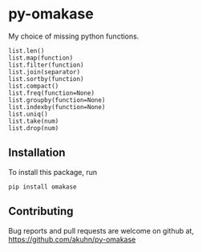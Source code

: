 # py-omakase

My choice of missing python functions.

    list.len()
    list.map(function)
    list.filter(function)
    list.join(separator)
    list.sortby(function)
    list.compact()
    list.freq(function=None)
    list.groupby(function=None)
    list.indexby(function=None)
    list.uniq()
    list.take(num)
    list.drop(num)

## Installation

To install this package, run

    pip install omakase

## Contributing

Bug reports and pull requests are welcome on github at, https://github.com/akuhn/py-omakase
